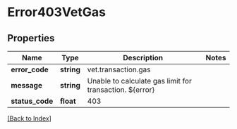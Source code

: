# Error403VetGas

## Properties

Name | Type | Description | Notes
------------ | ------------- | ------------- | -------------
**error_code** | **string** | vet.transaction.gas |
**message** | **string** | Unable to calculate gas limit for transaction. ${error} |
**status_code** | **float** | 403 |

[[Back to Index]](../index.md)
